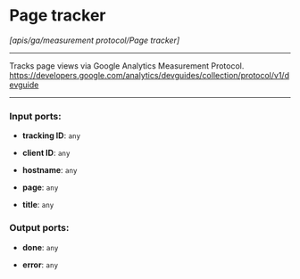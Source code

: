# Page tracker

_[apis/ga/measurement protocol/Page tracker]_

---

Tracks page views via Google Analytics Measurement Protocol.  
https://developers.google.com/analytics/devguides/collection/protocol/v1/devguide  

---

### Input ports:

* __tracking ID__: ` any `


* __client ID__: ` any `


* __hostname__: ` any `


* __page__: ` any `


* __title__: ` any `

### Output ports:

* __done__: ` any `


* __error__: ` any `

